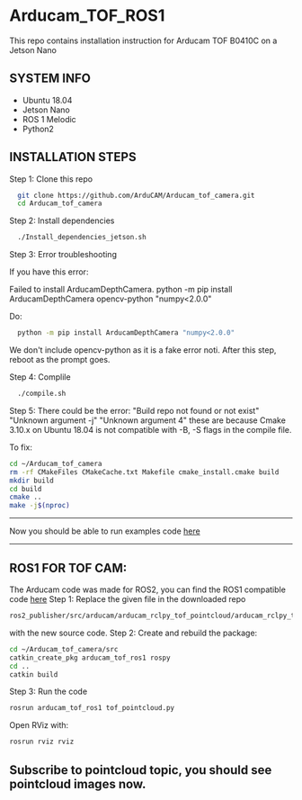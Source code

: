 # Arducam_TOF_ROS1

This repo contains installation instruction for Arducam TOF B0410C on a Jetson Nano 

SYSTEM INFO
---------

- Ubuntu 18.04
- Jetson Nano
- ROS 1 Melodic
- Python2

INSTALLATION STEPS
---------

Step 1: Clone this repo
```bash
  git clone https://github.com/ArduCAM/Arducam_tof_camera.git
  cd Arducam_tof_camera
```
Step 2: Install dependencies

```bash
  ./Install_dependencies_jetson.sh
```
Step 3: Error troubleshooting

If you have this error:

Failed to install ArducamDepthCamera.
python -m pip install ArducamDepthCamera opencv-python "numpy<2.0.0"

Do:

```bash
  python -m pip install ArducamDepthCamera "numpy<2.0.0"
``` 
We don't include opencv-python as it is a fake error noti.
After this step, reboot as the prompt goes.

Step 4: Complile

```bash
  ./compile.sh
```
Step 5:
There could be the error:
"Build repo not found or not exist" 
"Unknown argument -j"
"Unknown argument 4"
these are because Cmake 3.10.x on Ubuntu 18.04 is not compatible with -B, -S flags in the compile file. 

To fix:
```bash
cd ~/Arducam_tof_camera
rm -rf CMakeFiles CMakeCache.txt Makefile cmake_install.cmake build
mkdir build
cd build
cmake ..
make -j$(nproc)
```
-------------------
Now you should be able to run examples code [here](https://github.com/ArduCAM/Arducam_tof_camera)

-------------------
ROS1 FOR TOF CAM:
---------
The Arducam code was made for ROS2, you can find the ROS1 compatible code [here](tof_python2.py)
Step 1: Replace the given file in the downloaded repo 
```bash
ros2_publisher/src/arducam/arducam_rclpy_tof_pointcloud/arducam_rclpy_tof_pointcloud/tof_pointcloud.py
```
with the new source code. 
Step 2: 
Create and rebuild the package:
```bash
cd ~/Arducam_tof_camera/src
catkin_create_pkg arducam_tof_ros1 rospy
cd ..
catkin build
```
Step 3: Run the code
```bash
rosrun arducam_tof_ros1 tof_pointcloud.py
```
Open RViz with:
```bash
rosrun rviz rviz
```
Subscribe to pointcloud topic, you should see pointcloud images now.
------------------------------



